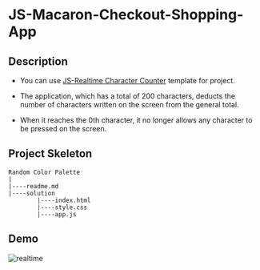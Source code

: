 # JS-Macaron-Checkout-Shopping-App

## Description

- You can use [JS-Realtime Character Counter](https://github.com/bzceval/javascript-random-color-palette) template for project.

- The application, which has a total of 200 characters, deducts the number of characters written on the screen from the general total.

- When it reaches the 0th character, it no longer allows any character to be pressed on the screen.


## Project Skeleton 

```
Random Color Palette
|
|----readme.md                
|----solution
        |----index.html  
        |----style.css   
        |----app.js
```
   
## Demo
![realtime](https://user-images.githubusercontent.com/100320309/205464584-aa9202f4-824f-4034-bfa2-a3d4a1221430.gif)

